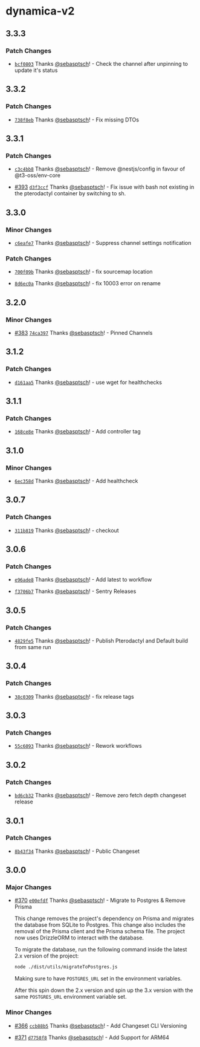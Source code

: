 # dynamica-v2

## 3.3.3

### Patch Changes

- [`bcf0803`](https://github.com/DynamicaBot/Dynamica-V2/commit/bcf0803fa50e1817d3db176446d4ef39dd854738) Thanks [@sebasptsch](https://github.com/sebasptsch)! - Check the channel after unpinning to update it's status

## 3.3.2

### Patch Changes

- [`738f8eb`](https://github.com/DynamicaBot/Dynamica-V2/commit/738f8eb559647a4d0a363fd8dbcc81a8db0bf11c) Thanks [@sebasptsch](https://github.com/sebasptsch)! - Fix missing DTOs

## 3.3.1

### Patch Changes

- [`c3c4bb8`](https://github.com/DynamicaBot/Dynamica-V2/commit/c3c4bb8f47be645a2d9d7ed1a16bc6329901fb65) Thanks [@sebasptsch](https://github.com/sebasptsch)! - Remove @nestjs/config in favour of @t3-oss/env-core

- [#393](https://github.com/DynamicaBot/Dynamica-V2/pull/393) [`d3f3ccf`](https://github.com/DynamicaBot/Dynamica-V2/commit/d3f3ccfa09bea78cb59ef01d7de5acb186123fdc) Thanks [@sebasptsch](https://github.com/sebasptsch)! - Fix issue with bash not existing in the pterodactyl container by switching to sh.

## 3.3.0

### Minor Changes

- [`c6eafe7`](https://github.com/DynamicaBot/Dynamica-V2/commit/c6eafe7f5a342b0af4d51f1a48ab7c2d52d52892) Thanks [@sebasptsch](https://github.com/sebasptsch)! - Suppress channel settings notification

### Patch Changes

- [`700f09b`](https://github.com/DynamicaBot/Dynamica-V2/commit/700f09b3e4a47157247096cfc7fc7d0583749de8) Thanks [@sebasptsch](https://github.com/sebasptsch)! - fix sourcemap location

- [`8d6ec0a`](https://github.com/DynamicaBot/Dynamica-V2/commit/8d6ec0afa1e0919b4dd228e24721a9a9c24cd6a7) Thanks [@sebasptsch](https://github.com/sebasptsch)! - fix 10003 error on rename

## 3.2.0

### Minor Changes

- [#383](https://github.com/DynamicaBot/Dynamica-V2/pull/383) [`74ca397`](https://github.com/DynamicaBot/Dynamica-V2/commit/74ca39758c3f1940417e5cc08bec42d660f08d03) Thanks [@sebasptsch](https://github.com/sebasptsch)! - Pinned Channels

## 3.1.2

### Patch Changes

- [`d161aa5`](https://github.com/DynamicaBot/Dynamica-V2/commit/d161aa5b7f7e5e013a9d4df00bf337d43622845f) Thanks [@sebasptsch](https://github.com/sebasptsch)! - use wget for healthchecks

## 3.1.1

### Patch Changes

- [`168ce8e`](https://github.com/DynamicaBot/Dynamica-V2/commit/168ce8e25d85c66377b1445abad3aa2528803bb3) Thanks [@sebasptsch](https://github.com/sebasptsch)! - Add controller tag

## 3.1.0

### Minor Changes

- [`6ec358d`](https://github.com/DynamicaBot/Dynamica-V2/commit/6ec358df09d4d31e4672abc2c651d43fc1fba3fa) Thanks [@sebasptsch](https://github.com/sebasptsch)! - Add healthcheck

## 3.0.7

### Patch Changes

- [`311b819`](https://github.com/DynamicaBot/Dynamica-V2/commit/311b819848a7490d845a81d4cc37d1e9c3b2c18d) Thanks [@sebasptsch](https://github.com/sebasptsch)! - checkout

## 3.0.6

### Patch Changes

- [`e96ade8`](https://github.com/DynamicaBot/Dynamica-V2/commit/e96ade848b067c43fbd6a83d2ab2fd243a25143c) Thanks [@sebasptsch](https://github.com/sebasptsch)! - Add latest to workflow

- [`f3706b7`](https://github.com/DynamicaBot/Dynamica-V2/commit/f3706b7948741e6c041f3fa75a24f187aa0088f2) Thanks [@sebasptsch](https://github.com/sebasptsch)! - Sentry Releases

## 3.0.5

### Patch Changes

- [`4829fe5`](https://github.com/DynamicaBot/Dynamica-V2/commit/4829fe56a0e4cc719e541998536400044b25f96a) Thanks [@sebasptsch](https://github.com/sebasptsch)! - Publish Pterodactyl and Default build from same run

## 3.0.4

### Patch Changes

- [`38c0309`](https://github.com/DynamicaBot/Dynamica-V2/commit/38c030905868a24afd36a3cd2fa0737f2114d238) Thanks [@sebasptsch](https://github.com/sebasptsch)! - fix release tags

## 3.0.3

### Patch Changes

- [`55c6093`](https://github.com/DynamicaBot/Dynamica-V2/commit/55c60930fb8abdff94d3df9620840504a4aac11f) Thanks [@sebasptsch](https://github.com/sebasptsch)! - Rework workflows

## 3.0.2

### Patch Changes

- [`bd6cb32`](https://github.com/DynamicaBot/Dynamica-V2/commit/bd6cb32c5fdf299ed5c0c583168a566b30c901d6) Thanks [@sebasptsch](https://github.com/sebasptsch)! - Remove zero fetch depth changeset release

## 3.0.1

### Patch Changes

- [`8b43f34`](https://github.com/DynamicaBot/Dynamica-V2/commit/8b43f34dfe4fe2b7c9ac2c64df9879c380f96703) Thanks [@sebasptsch](https://github.com/sebasptsch)! - Public Changeset

## 3.0.0

### Major Changes

- [#370](https://github.com/DynamicaBot/Dynamica-V2/pull/370) [`e00efdf`](https://github.com/DynamicaBot/Dynamica-V2/commit/e00efdf77635235a30bff3e924731addd03d5c05) Thanks [@sebasptsch](https://github.com/sebasptsch)! - Migrate to Postgres & Remove Prisma

  This change removes the project's dependency on Prisma and migrates the database from SQLite to Postgres. This change also includes the removal of the Prisma client and the Prisma schema file. The project now uses DrizzleORM to interact with the database.

  To migrate the database, run the following command inside the latest 2.x version of the project:

  ```bash
  node ./dist/utils/migrateToPostgres.js
  ```

  Making sure to have `POSTGRES_URL` set in the environment variables.

  After this spin down the 2.x version and spin up the 3.x version with the same `POSTGRES_URL` environment variable set.

### Minor Changes

- [#366](https://github.com/DynamicaBot/Dynamica-V2/pull/366) [`ccb88b5`](https://github.com/DynamicaBot/Dynamica-V2/commit/ccb88b5226602fd57312ed3360a95279d99a3ad5) Thanks [@sebasptsch](https://github.com/sebasptsch)! - Add Changeset CLI Versioning

- [#371](https://github.com/DynamicaBot/Dynamica-V2/pull/371) [`d7758f8`](https://github.com/DynamicaBot/Dynamica-V2/commit/d7758f8330837b7802320768effe1e65dd4baa4d) Thanks [@sebasptsch](https://github.com/sebasptsch)! - Add Support for ARM64
